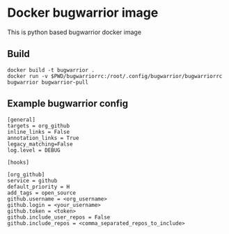 # Docker bugwarrior image

This is python based bugwarrior docker image

## Build

```
docker build -t bugwarrior .
docker run -v $PWD/bugwarriorrc:/root/.config/bugwarrior/bugwarriorrc bugwarrior bugwarrior-pull
```

## Example bugwarrior config


```
[general]
targets = org_github
inline_links = False
annotation_links = True
legacy_matching=False
log.level = DEBUG

[hooks]

[org_github]
service = github
default_priority = H
add_tags = open_source
github.username = <org_username>
github.login = <your_username>
github.token = <token>
github.include_user_repos = False
github.include_repos = <comma_separated_repos_to_include>
```
